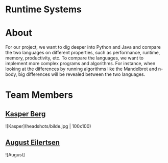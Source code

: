 # Runtime Systems

# About

For our project, we want to dig deeper into Python and Java and compare the two languages on different properties, such as performance, runtime, memory, productivity, etc.
To compare the languages, we want to implement more complex programs and algorithms. For instance, when looking at the differences by running algorithms like the Mandelbrot and n-body, big differences will be revealed between the two languages. 

# Team Members

## [Kasper Berg](https://github.com/kasperkberg)
![Kasper](headshots/bilde.jpg | 100x100)

## [August Eilertsen](https://github.com/augustle)
![August]
